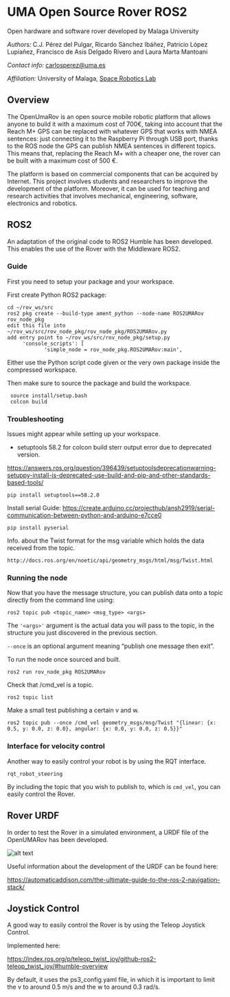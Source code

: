 # UMA Open Source Rover ROS2
Open hardware and software rover developed by Malaga University

*Authors:* C.J. Pérez del Pulgar, Ricardo Sánchez Ibáñez, Patricio López Lupiañez, Francisco de Asís Delgado Rivero and Laura Marta Mantoani

*Contact info:* carlosperez@uma.es

*Affiliation:* University of Malaga, [Space Robotics Lab](https://www.uma.es/robotics-and-mechatronics/info/107542/robotica-espacial/)


## Overview
The OpenUmaRov is an open source mobile robotic platform that allows anyone to build it with a maximum cost of 700€, taking into account that the Reach M+ GPS can be replaced with whatever GPS that works with NMEA sentences: just connecting it to the Raspberry Pi through USB port, thanks to the ROS node the GPS can publish NMEA sentences in different topics. This means that, replacing the Reach M+ with a cheaper one, the rover can be built with a maximum cost of 500 €. 

The platform is based on commercial components that can be acquired by Internet. This project involves students and researchers to improve the development of the platform. Moreover, it can be used for teaching and research activities that involves mechanical, engineering, software, electronics and robotics.

## ROS2 

An adaptation of the original code to ROS2 Humble has been developed. This enables the use of the Rover with the Middleware ROS2. 

### Guide

First you need to setup your package and your workspace.

First create Python ROS2 package:
```
cd ~/rov_ws/src        
ros2 pkg create --build-type ament_python --node-name ROS2UMARov rov_node_pkg
edit this file into ~/rov_ws/src/rov_node_pkg/rov_node_pkg/ROS2UMARov.py
add entry point to ~/rov_ws/src/rov_node_pkg/setup.py
     'console_scripts': [
            'simple_node = rov_node_pkg.ROS2UMARov:main',
```
Either use the Python script code given or the very own package inside the compressed workspace.

Then make sure to source the package and build the workspace.
```
 source install/setup.bash
 colcon build
```

### Troubleshooting

Issues might appear while setting up your workspace.

- setuptools 58.2 for colcon build sterr output error due to deprecated version.

https://answers.ros.org/question/396439/setuptoolsdeprecationwarning-setuppy-install-is-deprecated-use-build-and-pip-and-other-standards-based-tools/

```pip install setuptools==58.2.0```

Install serial
Guide: https://create.arduino.cc/projecthub/ansh2919/serial-communication-between-python-and-arduino-e7cce0

```pip install pyserial```

Info. about the Twist format for the msg variable which holds the data received from the topic.

```http://docs.ros.org/en/noetic/api/geometry_msgs/html/msg/Twist.html```

### Running the node

Now that you have the message structure, you can publish data onto a topic directly from the command line using:

```ros2 topic pub <topic_name> <msg_type> <args>```

The ```'<args>'``` argument is the actual data you will pass to the topic, in the structure you just discovered in the previous section.

```--once``` is an optional argument meaning “publish one message then exit”.

To run the node once sourced and built.

```ros2 run rov_node_pkg ROS2UMARov```

Check that /cmd_vel is a topic.

```ros2 topic list```

Make a small test publishing a certain v and w.

```ros2 topic pub --once /cmd_vel geometry_msgs/msg/Twist "{linear: {x: 0.5, y: 0.0, z: 0.0}, angular: {x: 0.0, y: 0.0, z: 0.5}}"```

### Interface for velocity control

Another way to easily control your robot is by using the RQT interface.

```rqt_robot_steering```

By including the topic that you wish to publish to, which is ```cmd_vel```, you can easily control the Rover.

## Rover URDF

In order to test the Rover in a simulated environment, a URDF file of the OpenUMARov has been developed.

![alt text](https://github.com/spaceuma/OPEN-UMA-Rover/blob/ROS2/rover_urdf.png?raw=true)

Useful information about the development of the URDF can be found here:

https://automaticaddison.com/the-ultimate-guide-to-the-ros-2-navigation-stack/

## Joystick Control

A good way to easily control the Rover is by using the Teleop Joystick Control.

Implemented here:

https://index.ros.org/p/teleop_twist_joy/github-ros2-teleop_twist_joy/#humble-overview

By default, it uses the ps3_config.yaml file, in which it is important to limit the v to around 0.5 m/s and the w to around 0.3 rad/s.
